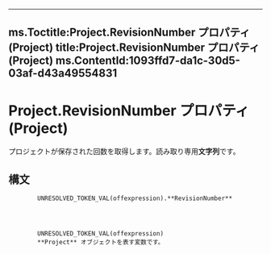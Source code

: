

---
ms.Toctitle:Project.RevisionNumber プロパティ (Project)
title:Project.RevisionNumber プロパティ (Project)
ms.ContentId:1093ffd7-da1c-30d5-03af-d43a49554831
---
# Project.RevisionNumber プロパティ (Project)




プロジェクトが保存された回数を取得します。読み取り専用**文字列**です。

## 構文

            UNRESOLVED_TOKEN_VAL(offexpression).**RevisionNumber**




            UNRESOLVED_TOKEN_VAL(offexpression)
            **Project** オブジェクトを表す変数です。




